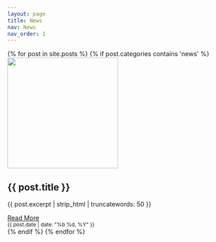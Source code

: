 ```yaml
---
layout: page
title: News
nav: News
nav_order: 1
---
```

<div class="container custom-container">
    {% for post in site.posts %}
      {% if post.categories contains 'news' %}
    <div class="blog-row">
        <div class="col-md-3">
            <div class="blog-block">
                <img src="{{ post.thumbnail }}" style="height: 250px; width: 250px; display: block;" class="img-fluid">
            </div>
        </div>
        <div class="col-md-9">
            <div class="blog-block">
                <h2>{{ post.title }}</h2>
                <p>
                    {{ post.excerpt | strip_html | truncatewords: 50 }}
                </p>
            </div>
            <div class="d-flex justify-content-between align-items-center">
                <div class="btn-group">
                    <a class="btn btn-sm btn-outline-secondary" href="{{post.url}}" role="button">Read More</a>
                </div>
                <small class="text-muted">{{ post.date | date: "%b %d, %Y" }}</small>
            </div>
        </div>
    </div>
      {% endif %}
    {% endfor %}
</div>